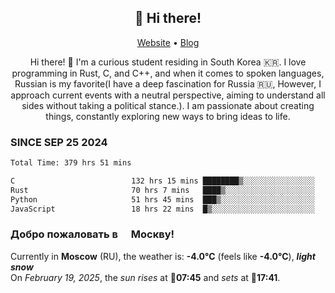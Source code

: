 <h2 align="center">👋 Hi there!</h2>
<p align="center">
  <a href="https://urdekcah.ru">Website</a> •
  <a href="https://urdekcah.blog">Blog</a>
</p>

<p align="center">
  Hi there! 👋 I'm a curious student residing in South Korea 🇰🇷. I love programming in Rust, C, and C++, and when it comes to spoken languages, Russian is my favorite(I have a deep fascination for Russia 🇷🇺, However, I approach current events with a neutral perspective, aiming to understand all sides without taking a political stance.). I am passionate about creating things, constantly exploring new ways to bring ideas to life.
</p>

### SINCE SEP 25 2024
<!--START_SECTION:waka-->
<!--LAST_WAKA_UPDATE:2025-02-18 18:29:36-->
```txt
Total Time: 379 hrs 51 mins

C                          132 hrs 15 mins ████████▒░░░░░░░░░░░░░░░░   33.85 %
Rust                       70 hrs 7 mins   ████▒░░░░░░░░░░░░░░░░░░░░   17.95 %
Python                     51 hrs 45 mins  ███▒░░░░░░░░░░░░░░░░░░░░░   13.25 %
JavaScript                 18 hrs 22 mins  █▒░░░░░░░░░░░░░░░░░░░░░░░   04.70 %
```
<!--END_SECTION:waka-->

<h3>Добро пожаловать в <img src="https://cdn-icons-png.flaticon.com/512/197/197408.png" width="13"/> Москву!</h3>

<!--START_SECTION:weather:moscow-->
<!--LAST_WEATHER_UPDATE:2025-02-19 15:23:21-->
Currently in **Moscow** (RU), the weather is: **-4.0°C** (feels like **-4.0°C**), ***light snow***<br/>
On *February 19, 2025*, the *sun rises* at 🌅**07:45** and *sets* at 🌇**17:41**.
<!--END_SECTION:weather-->
